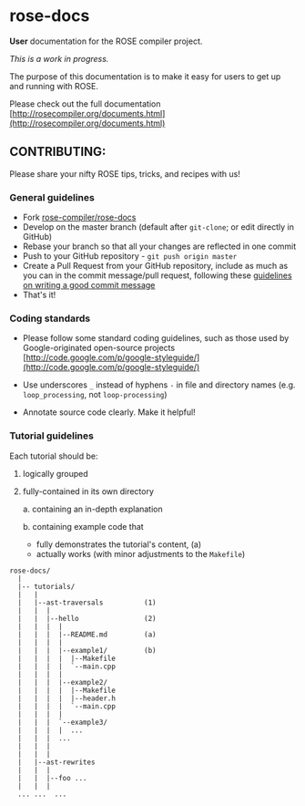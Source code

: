 rose-docs
=========

**User** documentation for the ROSE compiler project.

*This is a work in progress.*

The purpose of this documentation is to make it easy for users to get up and running with ROSE.

Please check out the full documentation [http://rosecompiler.org/documents.html](http://rosecompiler.org/documents.html)

## CONTRIBUTING:

Please share your nifty ROSE tips, tricks, and recipes with us!

### General guidelines

* Fork [rose-compiler/rose-docs](https://github.com/rose-compiler/rose-docs)
* Develop on the master branch (default after `git-clone`; or edit directly in GitHub)
* Rebase your branch so that all your changes are reflected in one
  commit
* Push to your GitHub repository - `git push origin master`
* Create a Pull Request from your GitHub repository, include as much
  as you can in the commit message/pull request, following these
[guidelines on writing a good commit message](http://spheredev.org/wiki/Git_for_the_lazy#Writing_good_commit_messages)
* That's it!

### Coding standards

* Please follow some standard coding guidelines, such as those used by Google-originated
open-source projects [http://code.google.com/p/google-styleguide/](http://code.google.com/p/google-styleguide/)

* Use underscores `_` instead of hyphens `-` in file and directory names (e.g. `loop_processing`, not `loop-processing`)

* Annotate source code clearly. Make it helpful!

### Tutorial guidelines

Each tutorial should be:

1. logically grouped

2. fully-contained in its own directory

   a. containing an in-depth explanation

   b. containing example code that
      * fully demonstrates the tutorial's content, (a)
      * actually works (with minor adjustments to the `Makefile`)

```
rose-docs/
  |
  |-- tutorials/
  |   |
  |   |--ast-traversals          (1)
  |   |  |
  |   |  |--hello                (2)
  |   |  |  |
  |   |  |  |--README.md         (a)
  |   |  |  |
  |   |  |  |--example1/         (b)
  |   |  |  |  |--Makefile
  |   |  |  |  `--main.cpp
  |   |  |  |
  |   |  |  |--example2/
  |   |  |  |  |--Makefile
  |   |  |  |  |--header.h
  |   |  |  |  `--main.cpp
  |   |  |  |
  |   |  |  `--example3/
  |   |  |  |  ...
  |   |  |  ...
  |   |  |
  |   |  |
  |   |--ast-rewrites
  |   |  |
  |   |  |--foo ...
  |   |  |
  ... ...  ...
```
